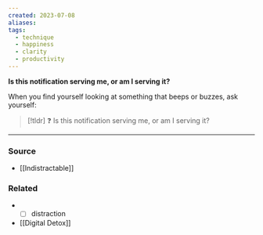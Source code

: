 ```yaml
---
created: 2023-07-08
aliases: 
tags:
  - technique
  - happiness
  - clarity
  - productivity
---
```

**Is this notification serving me, or am I serving it?**

When you find yourself looking at something that beeps or buzzes, ask yourself:

> [!tldr] ❓ Is this notification serving me, or am I serving it?

---

### Source
- [[Indistractable]]

### Related
- - [ ]  distraction
- [[Digital Detox]]